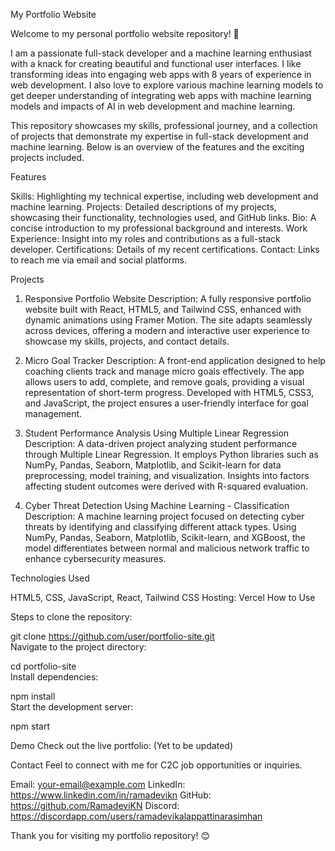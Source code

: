 My Portfolio Website

Welcome to my personal portfolio website repository! 🎉

I am a passionate full-stack developer and a machine learning enthusiast with a knack for creating beautiful and functional user interfaces. I like transforming ideas into engaging web apps with 8 years of experience in web development. I also love to explore various machine learning models to get deeper understanding of integrating web apps with machine learning models and impacts of AI in web development and machine learning.

This repository showcases my skills, professional journey, and a collection of projects that demonstrate my expertise in full-stack development and machine learning. Below is an overview of the features and the exciting projects included.

Features

Skills: Highlighting my technical expertise, including web development and machine learning.
Projects: Detailed descriptions of my projects, showcasing their functionality, technologies used, and GitHub links.
Bio: A concise introduction to my professional background and interests.
Work Experience: Insight into my roles and contributions as a full-stack developer.
Certifications: Details of my recent certifications.
Contact: Links to reach me via email and social platforms.

Projects

1. Responsive Portfolio Website
Description:
A fully responsive portfolio website built with React, HTML5, and Tailwind CSS, enhanced with dynamic animations using Framer Motion. The site adapts seamlessly across devices, offering a modern and interactive user experience to showcase my skills, projects, and contact details.

3. Micro Goal Tracker
Description:
A front-end application designed to help coaching clients track and manage micro goals effectively. The app allows users to add, complete, and remove goals, providing a visual representation of short-term progress. Developed with HTML5, CSS3, and JavaScript, the project ensures a user-friendly interface for goal management.

3. Student Performance Analysis Using Multiple Linear Regression
Description:
A data-driven project analyzing student performance through Multiple Linear Regression. It employs Python libraries such as NumPy, Pandas, Seaborn, Matplotlib, and Scikit-learn for data preprocessing, model training, and visualization. Insights into factors affecting student outcomes were derived with R-squared evaluation.

4. Cyber Threat Detection Using Machine Learning - Classification
Description:
A machine learning project focused on detecting cyber threats by identifying and classifying different attack types. Using NumPy, Pandas, Seaborn, Matplotlib, Scikit-learn, and XGBoost, the model differentiates between normal and malicious network traffic to enhance cybersecurity measures.

Technologies Used

HTML5, CSS, JavaScript, React, Tailwind CSS
Hosting: Vercel
How to Use


Steps to clone the repository:

git clone https://github.com/user/portfolio-site.git  
Navigate to the project directory:

cd portfolio-site  
Install dependencies:

npm install  
Start the development server:

npm start

Demo
Check out the live portfolio: (Yet to be updated)

Contact
Feel to connect with me for C2C job opportunities or inquiries.

Email: your-email@example.com
LinkedIn: https://www.linkedin.com/in/ramadevikn
GitHub: https://github.com/RamadeviKN
Discord: https://discordapp.com/users/ramadevikalappattinarasimhan

Thank you for visiting my portfolio repository! 😊








